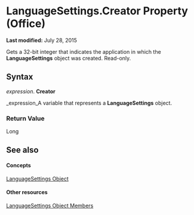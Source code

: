 
# LanguageSettings.Creator Property (Office)

 **Last modified:** July 28, 2015

Gets a 32-bit integer that indicates the application in which the  **LanguageSettings** object was created. Read-only.

## Syntax

 _expression_. **Creator**

 _expression_A variable that represents a  **LanguageSettings** object.


### Return Value

Long


## See also


#### Concepts


 [LanguageSettings Object](936f7d61-87e5-e153-08d4-f8c5c8ef0710.md)
#### Other resources


 [LanguageSettings Object Members](068383c2-78f1-2299-2087-9eaa3409e6fe.md)

